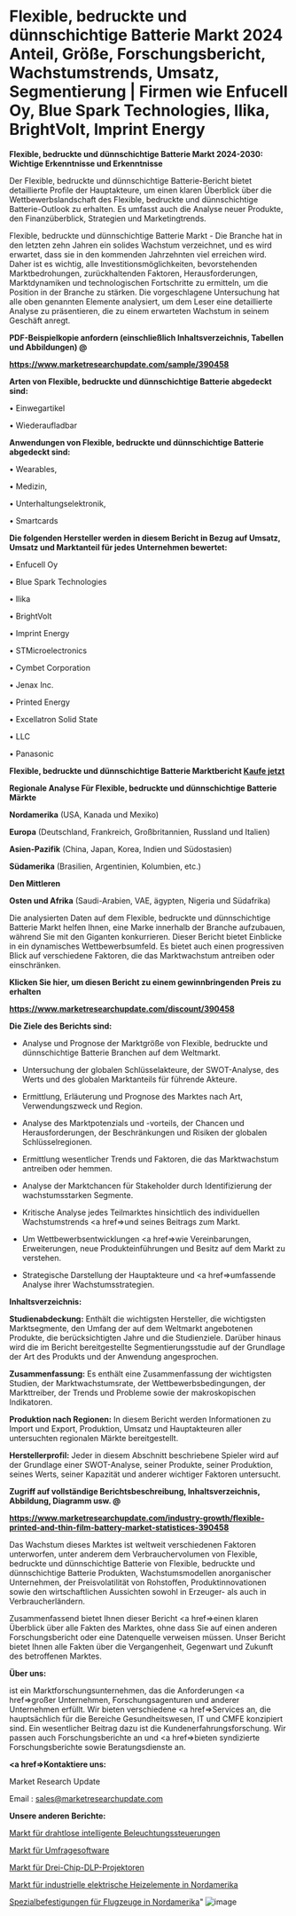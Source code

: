 # Flexible, bedruckte und dünnschichtige Batterie Markt 2024 Anteil, Größe, Forschungsbericht, Wachstumstrends, Umsatz, Segmentierung | Firmen wie Enfucell Oy, Blue Spark Technologies, Ilika, BrightVolt, Imprint Energy

<strong>Flexible, bedruckte und dünnschichtige Batterie Markt 2024-2030: Wichtige Erkenntnisse und Erkenntnisse</strong>

Der Flexible, bedruckte und dünnschichtige Batterie-Bericht bietet detaillierte Profile der Hauptakteure, um einen klaren Überblick über die Wettbewerbslandschaft des Flexible, bedruckte und dünnschichtige Batterie-Outlook zu erhalten. Es umfasst auch die Analyse neuer Produkte, den Finanzüberblick, Strategien und Marketingtrends.

Flexible, bedruckte und dünnschichtige Batterie Markt - Die Branche hat in den letzten zehn Jahren ein solides Wachstum verzeichnet, und es wird erwartet, dass sie in den kommenden Jahrzehnten viel erreichen wird. Daher ist es wichtig, alle Investitionsmöglichkeiten, bevorstehenden Marktbedrohungen, zurückhaltenden Faktoren, Herausforderungen, Marktdynamiken und technologischen Fortschritte zu ermitteln, um die Position in der Branche zu stärken. Die vorgeschlagene Untersuchung hat alle oben genannten Elemente analysiert, um dem Leser eine detaillierte Analyse zu präsentieren, die zu einem erwarteten Wachstum in seinem Geschäft anregt.



<strong><b>PDF-Beispielkopie anfordern (einschließlich Inhaltsverzeichnis, Tabellen und Abbildungen) @ </b></strong>

<strong><a href=https://www.marketresearchupdate.com/sample/390458>

<strong>https://www.marketresearchupdate.com/sample/390458</u></a></strong></strong>



<strong>Arten von Flexible, bedruckte und dünnschichtige Batterie abgedeckt sind:</strong>

• Einwegartikel

• Wiederaufladbar



<strong>Anwendungen von Flexible, bedruckte und dünnschichtige Batterie abgedeckt sind:</strong>

• Wearables,

• Medizin,

• Unterhaltungselektronik,

• Smartcards



<strong>Die folgenden Hersteller werden in diesem Bericht in Bezug auf Umsatz, Umsatz und Marktanteil für jedes Unternehmen bewertet:</strong>

• Enfucell Oy

• Blue Spark Technologies

• Ilika

• BrightVolt

• Imprint Energy

• STMicroelectronics

• Cymbet Corporation

• Jenax Inc.

• Printed Energy

• Excellatron Solid State

• LLC

• Panasonic



<strong>Flexible, bedruckte und dünnschichtige Batterie Marktbericht <a href=https://www.marketresearchupdate.com/buynow/390458>Kaufe jetzt</a></strong>



<strong>Regionale Analyse Für Flexible, bedruckte und dünnschichtige Batterie Märkte</strong>



<strong>Nordamerika</strong> (USA, Kanada und Mexiko)



<strong>Europa</strong> (Deutschland, Frankreich, Großbritannien, Russland und Italien)



<strong>Asien-Pazifik</strong> (China, Japan, Korea, Indien und Südostasien)



<strong>Südamerika</strong> (Brasilien, Argentinien, Kolumbien, etc.)



<strong>Den Mittleren</strong> 

<strong>Osten und Afrika</strong> (Saudi-Arabien, VAE, ägypten, Nigeria und Südafrika)

Die analysierten Daten auf dem Flexible, bedruckte und dünnschichtige Batterie Markt helfen Ihnen, eine Marke innerhalb der Branche aufzubauen, während Sie mit den Giganten konkurrieren. Dieser Bericht bietet Einblicke in ein dynamisches Wettbewerbsumfeld. Es bietet auch einen progressiven Blick auf verschiedene Faktoren, die das Marktwachstum antreiben oder einschränken.



<strong>Klicken Sie hier, um diesen Bericht zu einem gewinnbringenden Preis zu erhalten
</strong>

<strong><a href=https://www.marketresearchupdate.com/discount/390458>https://www.marketresearchupdate.com/discount/390458</b></u></strong></a>



<strong>Die Ziele des Berichts sind:</strong>

- Analyse und Prognose der Marktgröße von Flexible, bedruckte und dünnschichtige Batterie Branchen auf dem Weltmarkt.

- Untersuchung der globalen Schlüsselakteure, der SWOT-Analyse, des Werts und des globalen Marktanteils für führende Akteure.

- Ermittlung, Erläuterung und Prognose des Marktes nach Art, Verwendungszweck und Region.

- Analyse des Marktpotenzials und -vorteils, der Chancen und Herausforderungen, der Beschränkungen und Risiken der globalen Schlüsselregionen.

- Ermittlung wesentlicher Trends und Faktoren, die das Marktwachstum antreiben oder hemmen.

- Analyse der Marktchancen für Stakeholder durch Identifizierung der wachstumsstarken Segmente.

- Kritische Analyse jedes Teilmarktes hinsichtlich des individuellen Wachstumstrends <a href=>und</a> seines Beitrags zum Markt.

- Um Wettbewerbsentwicklungen <a href=>wie</a> Vereinbarungen, Erweiterungen, neue Produkteinführungen und Besitz auf dem Markt zu verstehen.

- Strategische Darstellung der Hauptakteure und <a href=>umfas</a>sende Analyse ihrer Wachstumsstrategien.



<strong>Inhaltsverzeichnis:</strong>



<strong>Studienabdeckung:</strong> Enthält die wichtigsten Hersteller, die wichtigsten Marktsegmente, den Umfang der auf dem Weltmarkt angebotenen Produkte, die berücksichtigten Jahre und die Studienziele. Darüber hinaus wird die im Bericht bereitgestellte Segmentierungsstudie auf der Grundlage der Art des Produkts und der Anwendung angesprochen.



<strong>Zusammenfassung:</strong> Es enthält eine Zusammenfassung der wichtigsten Studien, der Marktwachstumsrate, der Wettbewerbsbedingungen, der Markttreiber, der Trends und Probleme sowie der makroskopischen Indikatoren.



<strong>Produktion nach Regionen:</strong> In diesem Bericht werden Informationen zu Import und Export, Produktion, Umsatz und Hauptakteuren aller untersuchten regionalen Märkte bereitgestellt.



<strong>Herstellerprofil:</strong> Jeder in diesem Abschnitt beschriebene Spieler wird auf der Grundlage einer SWOT-Analyse, seiner Produkte, seiner Produktion, seines Werts, seiner Kapazität und anderer wichtiger Faktoren untersucht.



<strong><b>Zugriff auf vollständige Berichtsbeschreibung, Inhaltsverzeichnis, Abbildung, Diagramm usw. @ </b></strong>

<strong><a href=https://www.marketresearchupdate.com/industry-growth/flexible-printed-and-thin-film-battery-market-statistices-390458>https://www.marketresearchupdate.com/industry-growth/flexible-printed-and-thin-film-battery-market-statistices-390458</a></strong>

Das Wachstum dieses Marktes ist weltweit verschiedenen Faktoren unterworfen, unter anderem dem Verbrauchervolumen von Flexible, bedruckte und dünnschichtige Batterie von Flexible, bedruckte und dünnschichtige Batterie Produkten, Wachstumsmodellen anorganischer Unternehmen, der Preisvolatilität von Rohstoffen, Produktinnovationen sowie den wirtschaftlichen Aussichten sowohl in Erzeuger- als auch in Verbraucherländern.

Zusammenfassend bietet Ihnen dieser Bericht <a href=>einen</a> klaren Überblick über alle Fakten des Marktes, ohne dass Sie auf einen anderen Forschungsbericht oder eine Datenquelle verweisen müssen. Unser Bericht bietet Ihnen alle Fakten über die Vergangenheit, Gegenwart und Zukunft des betroffenen Marktes.



<strong>Über uns:</strong>

 ist ein Marktforschungsunternehmen, das die Anforderungen <a href=>großer</a> Unternehmen, Forschungsagenturen und anderer Unternehmen erfüllt. Wir bieten verschiedene <a href=>Services</a> an, die hauptsächlich für die Bereiche Gesundheitswesen, IT und CMFE konzipiert sind. Ein wesentlicher Beitrag dazu ist die Kundenerfahrungsforschung. Wir passen auch Forschungsberichte an und <a href=>bieten</a> syndizierte Forschungsberichte sowie Beratungsdienste an.



<strong><a href=>Kontaktiere uns:</a></strong>

Market Research Update

Email : sales@marketresearchupdate.com



<strong>Unsere anderen Berichte:</strong>

<a href=https://www.linkedin.com/pulse/wireless-smart-lighting-controls-market-has-huge-demand>Markt für drahtlose intelligente Beleuchtungssteuerungen</a>

<a href=https://www.linkedin.com/pulse/survey-software-market-witness-huge>Markt für Umfragesoftware</a>

<a href=https://www.linkedin.com/pulse/three-chip-dlp-projector-market-size-industry>Markt für Drei-Chip-DLP-Projektoren</a>

<a href=https://www.linkedin.com/pulse/north-america-industrial-electric-heating-element-market>Markt für industrielle elektrische Heizelemente in Nordamerika</a>

<a href=https://www.linkedin.com/pulse/north-america-aircraft-specialty-fasteners>Spezialbefestigungen für Flugzeuge in Nordamerika</a>"
![image](https://github.com/Gayatrikarjule/Market-Analysis-361/assets/97346546/1029d0b2-7ab3-4a03-9198-f138db61455e)
